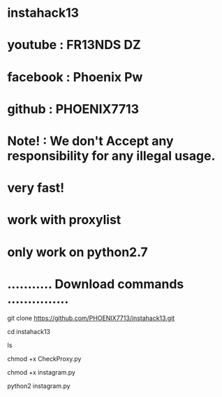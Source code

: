 # instahack13
# youtube : FR13NDS DZ
# facebook : Phoenix Pw
# github : PHOENIX7713

# Note! : We don't Accept any responsibility for any illegal usage.

# very fast!
# work with proxylist
# only work on python2.7
 
# ........... Download commands ...............
 
 
 git clone https://github.com/PHOENIX7713/instahack13.git
 
cd instahack13

ls

chmod +x CheckProxy.py

chmod +x instagram.py

python2 instagram.py
